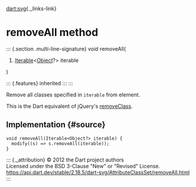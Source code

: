 [dart:svg](../../dart-svg/dart-svg-library){._links-link}

removeAll method
================

::: {.section .multi-line-signature}
void removeAll(

1.  [Iterable](../../dart-core/iterable-class)\<[Object](../../dart-core/object-class)?\>
    iterable

)

::: {.features}
inherited
:::
:::

Remove all classes specified in `iterable` from element.

This is the Dart equivalent of jQuery\'s
[removeClass](http://api.jquery.com/removeClass/).

Implementation {#source}
--------------

``` {.language-dart data-language="dart"}
void removeAll(Iterable<Object?> iterable) {
  modify((s) => s.removeAll(iterable));
}
```

::: {._attribution}
© 2012 the Dart project authors\
Licensed under the BSD 3-Clause \"New\" or \"Revised\" License.\
<https://api.dart.dev/stable/2.18.5/dart-svg/AttributeClassSet/removeAll.html>
:::
